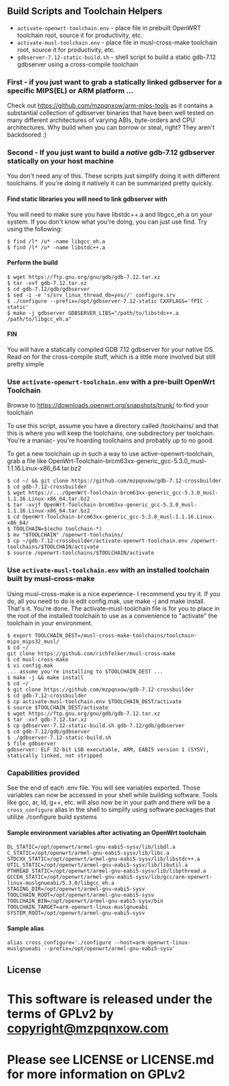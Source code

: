 ## Build Scripts and Toolchain Helpers

* ```activate-openwrt-toolchain.env``` - place file in prebuilt OpenWRT toolchain root, source it for productivity, etc.
* ```activate-musl-toolchain.env``` - place file in musl-cross-make toolchain root, source it for productivity, etc.
* ```gdbserver-7.12-static-build.sh``` - shell script to build a static gdb-7.12 gdbserver using a cross-compile toolchain

### First - if you just want to grab a statically linked gdbserver for a specific MIPS(EL) or ARM platform ...

Check out https://github.com/mzpqnxow/arm-mips-tools as it contains a substantial collection of gdbserver binaries that have been well tested on many different architectures of varying ABIs, byte-orders and CPU architectures. Why build when you can borrow or steal, right? They aren't backdoored :)

### Second - If you just want to build a *native* gdb-7.12 gdbserver statically on your host machine

You don't need any of this. These scripts just simplify doing it with different toolchains. If you're doing it natively it can be summarized pretty quickly. 

#### Find static libraries you will need to link gdbserver with

You will need to make sure you have libstdc++.a and libgcc_eh.a on your system. If you don't know what you're doing, you can just use find. Try using the following:

```
$ find /l* /u* -name libgcc_eh.a
$ find /l* /u* -name libstdc++.a
```

#### Perform the build

```
$ wget https://ftp.gnu.org/gnu/gdb/gdb-7.12.tar.xz
$ tar -xvf gdb-7.12.tar.xz
$ cd gdb-7.12/gdb/gdbserver
$ sed -i -e 's/srv_linux_thread_db=yes//' configure.srv
$ ./configure --prefix=/opt/gdbserver-7.12-static CXXFLAGS='fPIC -static'
$ make -j gdbserver GDBSERVER_LIBS="/path/to/libstdc++.a /path/to/libgcc_eh.a"
```

#### FIN

You will have a statically compiled GDB 7.12 gdbserver for your native OS. Read on for the cross-compile stuff, which is a little more involved but still pretty simple

### Use ```activate-openwrt-toolchain.env``` with a pre-built OpenWrt Toolchain

Browse to https://downloads.openwrt.org/snapshots/trunk/ to find your toolchain

To use this script, assume you have a directory called /toolchains/ and that this is where you will keep the toolchains, one subdirectory per toolchain. You're a maniac- you're hoarding toolchains and probably up to no good.

To get a new toolchain up in such a way to use active-openwrt-toolchain, grab a file like OpenWrt-Toolchain-brcm63xx-generic_gcc-5.3.0_musl-1.1.16.Linux-x86_64.tar.bz2


```
$ cd ~/ && git clone https://github.com/mzpqnxow/gdb-7.12-crossbuilder
$ cd gdb-7.12-crossbuilder
$ wget https://.../OpenWrt-Toolchain-brcm63xx-generic_gcc-5.3.0_musl-1.1.16.Linux-x86_64.tar.bz2
$ tar -xvjf OpenWrt-Toolchain-brcm63xx-generic_gcc-5.3.0_musl-1.1.16.Linux-x86_64.tar.bz2
$ cd OpenWrt-Toolchain-brcm63xx-generic_gcc-5.3.0_musl-1.1.16.Linux-x86_64/
$ TOOLCHAIN=$(echo toolchain-*)
$ mv "$TOOLCHAIN" /openwrt-toolchains/
$ cp ~/gdb-7.12-crossbuilder/activate-openwrt-toolchain.env /openwrt-toolchains/$TOOLCHAIN/activate
$ source /openwrt-toolchains/$TOOLCHAIN/activate
```

### Use ```activate-musl-toolchain.env``` with an installed toolchain built by musl-cross-make

Using musl-cross-make is a nice experience- I recommend you try it. If you do, all you need to do is edit config.mak, use make -j and make install. That's it. You're done. The activate-musl-toolchain file is for you to place in the root of the installed toolchain to use as a convenience to "activate" the toolchain in your environment.

```
$ export TOOLCHAIN_DEST=/musl-cross-make-toolchains/toolchain-mips_mips32_musl/
$ cd ~/
git clone https://github.com/richfelker/musl-cross-make
$ cd musl-cross-make
$ vi config.mak
... assume you're installing to $TOOLCHAIN_DEST ...
$ make -j && make install
$ cd ~/
$ git clone https://github.com/mzpqnxow/gdb-7.12-crossbuilder
$ cd gdb-7.12-crossbuilder
$ cp activate-musl-toolchain.env $TOOLCHAIN_DEST/activate
$ source $TOOLCHAIN_DEST/activate
$ wget https://ftp.gnu.org/gnu/gdb/gdb-7.12.tar.xz
$ tar -xvf gdb-7.12.tar.xz
$ cp gdbserver-7.12-static-build.sh gdb-7.12/gdb/gdbserver
$ cd gdb-7.12/gdb/gdbserver
$ ./gdbserver-7.12-static-build.sh
$ file gdbserver
gdbserver: ELF 32-bit LSB executable, ARM, EABI5 version 1 (SYSV), statically linked, not stripped
```

### Capabilities provided

See the end of each .env file. You will see variables exported. Those variables can now be accessed in your shell while building software. Tools like gcc, ar, ld, g++, etc. will also now be in your path and there will be a ```cross_configure``` alias in the shell to simplify using software packages that utilize ./configure build systems

#### Sample environment variables after activating an OpenWrt toolchain

```
DL_STATIC=/opt/openwrt/armel-gnu-eabi5-sysv/lib/libdl.a
C_STATIC=/opt/openwrt/armel-gnu-eabi5-sysv/lib/libc.a
STDCXX_STATIC=/opt/openwrt/armel-gnu-eabi5-sysv/lib/libstdc++.a
UTIL_STATIC=/opt/openwrt/armel-gnu-eabi5-sysv/lib/libutil.a
PTHREAD_STATIC=/opt/openwrt/armel-gnu-eabi5-sysv/lib/libpthread.a
GCCEH_STATIC=/opt/openwrt/armel-gnu-eabi5-sysv/lib/gcc/arm-openwrt-linux-muslgnueabi/5.3.0/libgcc_eh.a
STAGING_DIR=/opt/openwrt/armel-gnu-eabi5-sysv
TOOLCHAIN_ROOT=/opt/openwrt/armel-gnu-eabi5-sysv
TOOLCHAIN_BIN=/opt/openwrt/armel-gnu-eabi5-sysv/bin
TOOLCHAIN_TARGET=arm-openwrt-linux-muslgnueabi
SYSTEM_ROOT=/opt/openwrt/armel-gnu-eabi5-sysv
```

#### Sample alias

```
alias cross_configure='./configure --host=arm-openwrt-linux-muslgnueabi --prefix=/opt/openwrt/armel-gnu-eabi5-sysv'
```

## License

# This software is released under the terms of GPLv2 by copyright@mzpqnxow.com
# Please see LICENSE or LICENSE.md for more information on GPLv2
